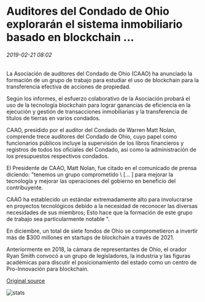 # Auditores del Condado de Ohio explorarán el sistema inmobiliario basado en blockchain ...

###### 2019-02-21 08:02

La Asociación de auditores del Condado de Ohio (CAAO) ha anunciado la formación de un grupo de trabajo para estudiar el uso de blockchain para la transferencia efectiva de acciones de propiedad.

Según los informes, el esfuerzo colaborativo de la Asociación probará el uso de la tecnología blockchain para lograr ganancias de eficiencia en la ejecución y gestión de transacciones inmobiliarias y la transferencia de títulos de tierras en varios condados.

CAAO, presidido por el auditor del Condado de Warren Matt Nolan, comprende trece auditores del Condado de Ohio, cuyo papel como funcionarios públicos incluye la supervisión de los libros financieros y registros de todos los oficiales del Condado, así como la administración de los presupuestos respectivos condados.

El Presidente de CAAO, Matt Nolan, fue citado en el comunicado de prensa diciendo: "tenemos un grupo comprometido \ [... \] para mejorar la tecnología y mejorar las operaciones del gobierno en beneficio del contribuyente.

CAAO ha establecido un estándar extremadamente alto para involucrarse en proyectos tecnológicos debido a la necesidad de reconocer las diversas necesidades de sus miembros; Esto hace que la formación de este grupo de trabajo sea particularmente notable ".

En diciembre, un total de siete fondos de Ohio se comprometieron a invertir más de $300 millones en startups de blockchain a través de 2021.

Anteriormente en 2018, la cámara de representantes de Ohio, el orador Ryan Smith convocó a un grupo de legisladores, la industria y las figuras académicas para discutir el posicionamiento del estado como un centro de Pro-Innovación para blockchain.

[Original source](https://cointelegraph.com/news/ohio-county-auditors-to-explore-blockchain-based-real-estate-system)

![stats](https://c.statcounter.com/11760860/0/a89fa40b/1/ "stats")